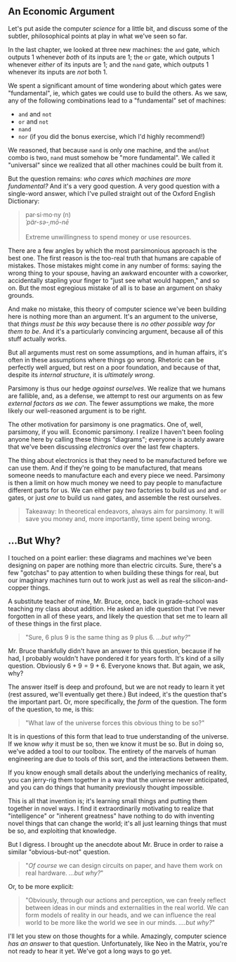 ## An Economic Argument

Let's put aside the computer *science* for a little bit, and discuss some of the
subtler, philosophical points at play in what we've seen so far.

In the last chapter, we looked at three new machines: the `and` gate, which
outputs 1 whenever *both* of its inputs are 1; the `or` gate, which outputs 1
whenever *either* of its inputs are 1; and the `nand` gate, which outputs 1
whenever its inputs are *not* both 1.

We spent a significant amount of time wondering about which gates were
"fundamental", ie, which gates we could use to build the others. As we saw, any
of the following combinations lead to a "fundamental" set of machines:

* `and` and `not`
* `or` and `not`
* `nand`
* `nor` (if you did the bonus exercise, which I'd highly recommend!)

We reasoned, that because `nand` is only one machine, and the `and`/`not` combo
is two, `nand` must somehow be "more fundamental". We called it "universal"
since we realized that all other machines could be built from it.

But the question remains: *who cares which machines are more fundamental?* And
it's a very good question. A very good question with a single-word answer, which
I've pulled straight out of the Oxford English Dictionary:

> par·si·mo·ny (n) <br />
> *ˈpär-sə-ˌmō-nē* <br />&nbsp;<br />
> Extreme unwillingness to spend money or use resources.

There are a few angles by which the most parsimonious approach is the best one.
The first reason is the too-real truth that humans are capable of mistakes.
Those mistakes might come in any number of forms: saying the wrong thing to your
spouse, having an awkward encounter with a coworker, accidentally stapling your
finger to "just see what would happen," and so on. But the most egregious
mistake of all is to base an argument on shaky grounds.

And make no mistake, this theory of computer science we've been building here is
nothing more than an argument. It's an argument to the universe, that *things
must be this way* because there is *no other possible way for them to be*. And
it's a particularly convincing argument, because all of this stuff actually
works.

But all arguments must rest on some assumptions, and in human affairs, it's
often in these assumptions where things go wrong. Rhetoric can be perfectly well
argued, but rest on a poor foundation, and because of that, despite its
*internal structure*, it is *ultimately wrong*.

Parsimony is thus our hedge *against ourselves*. We realize that we humans are
fallible, and, as a defense, we attempt to rest our arguments on as few
*external factors as we can*. The fewer assumptions we make, the more likely our
well-reasoned argument is to be right.

The other motivation for parsimony is one pragmatics. One of, well, parsimony,
if you will. Economic parsimony. I realize I haven't been fooling anyone here by
calling these things "diagrams"; everyone is acutely aware that we've been
discussing *electronics* over the last few chapters.

The thing about electronics is that they need to be manufactured before we can
use them. And if they're going to be manufactured, that means someone needs to
manufacture each and every piece we need. Parsimony is then a limit on how much
money we need to pay people to manufacture different parts for us. We can either
pay *two* factories to build us `and` and `or` gates, or just *one* to build us
`nand` gates, and assemble the rest ourselves.

> Takeaway: In theoretical endeavors, always aim for parsimony. It will save you
> money and, more importantly, time spent being wrong.



## ...But Why?

I touched on a point earlier: these diagrams and machines we've been designing
on paper are nothing more than electric circuits. Sure, there's a few "gotchas"
to pay attention to when building these things for real, but our imaginary
machines turn out to work just as well as real the silicon-and-copper things.

A substitute teacher of mine, Mr. Bruce, once, back in grade-school was teaching
my class about addition. He asked an idle question that I've never forgotten in
all of these years, and likely the question that set me to learn all of these
things in the first place.

> "Sure, 6 plus 9 is the same thing as 9 plus 6. *...but why?*"

Mr. Bruce thankfully didn't have an answer to this question, because if he had,
I probably wouldn't have pondered it for years forth.  It's kind of a silly
question. Obviously $6+9 = 9+6$. Everyone knows that. But again, we ask, why?

The answer itself is deep and profound, but we are not ready to learn it yet
(rest assured, we'll eventually get there.) But indeed, it's the question that's
the important part. Or, more specifically, the *form* of the question. The form
of the question, to me, is this:

> "What law of the universe forces this obvious thing to be so?"

It is in questions of this form that lead to true understanding of the universe.
If we know *why* it must be so, then we know it must be so. But in doing so,
we've added a tool to our toolbox. The entirety of the marvels of human
engineering are due to tools of this sort, and the interactions between them.

If you know enough small details about the underlying mechanics of reality, you
can jerry-rig them together in a way that the universe never anticipated, and
you can do things that humanity previously thought impossible.

This is all that invention is; it's learning small things and putting them
together in novel ways. I find it extraordinarily motivating to realize that
"intelligence" or "inherent greatness" have nothing to do with inventing novel
things that can change the world; it's all just learning things that must be so,
and exploiting that knowledge.

But I digress. I brought up the anecdote about Mr. Bruce in order to raise a
similar "obvious-but-not" question.

> "*Of course* we can design circuits on paper, and have them work on real
> hardware. *...but why?*"

Or, to be more explicit:

> "Obviously, through our actions and perception, we can freely reflect between
> ideas in our minds and externalities in the real world. We can form models of
> reality in our heads, and we can influence the real world to be more like the
> world we see in our minds. *....but why?*"

I'll let you stew on those thoughts for a while. Amazingly, computer science
*has an answer* to that question. Unfortunately, like Neo in the Matrix, you're
not ready to hear it yet. We've got a long ways to go yet.

